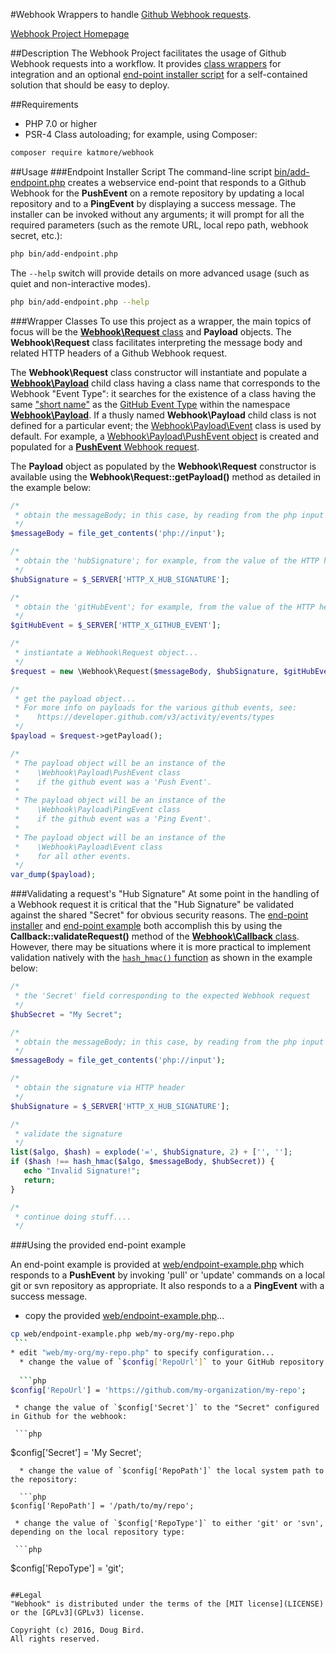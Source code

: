 #Webhook
Wrappers to handle [Github Webhook requests](https://developer.github.com/webhooks/).

[Webhook Project Homepage](https://github.com/katmore/webhook)

##Description
The Webhook Project facilitates the usage of Github Webhook requests into a workflow. It provides [class wrappers](#wrapper-classes) for integration and an optional [end-point installer script](#endpoint-installer-script) for a self-contained solution that should be easy to deploy.

##Requirements
 * PHP 7.0 or higher
 * PSR-4 Class autoloading; for example, using Composer:
 
  ```bash
composer require katmore/webhook
  ```

##Usage
###Endpoint Installer Script
The command-line script [bin/add-endpoint.php](bin/add-endpoint.php) creates a webservice end-point that responds to a Github Webhook for the **PushEvent** on a remote repository by updating a local repository and to a **PingEvent** by displaying a success message. The installer can be invoked without any arguments; it will prompt for all the required parameters (such as the remote URL, local repo path, webhook secret, etc.):
```bash
php bin/add-endpoint.php
```
The `--help` switch will provide details on more advanced usage (such as quiet and non-interactive modes).
```bash
php bin/add-endpoint.php --help
```

###Wrapper Classes
To use this project as a wrapper, the main topics of focus will be the [**Webhook\Request** class](src/Request.php) and **Payload** objects. The **Webhook\Request** class facilitates interpreting the message body and related HTTP headers of a Github Webhook request. 

The **Webhook\Request** class constructor will instantiate and populate a [**Webhook\Payload**](src/Payload.php) child class having a class name that corresponds to the Webhook "Event Type": it searches for the existence of a class having the same ["short name"](http://php.net/manual/en/reflectionclass.getshortname.php) as the [GitHub Event Type](https://developer.github.com/v3/activity/events/types) within the namespace [**Webhook\Payload**](src/Payload). If a thusly named **Webhook\Payload** child class is not defined for a particular event; the [Webhook\Payload\Event](src/Payload/Event.php) class is used by default. For example, a [Webhook\Payload\PushEvent object](src/Payload/PushEvent.php) is created and populated for a [**PushEvent** Webhook request](https://developer.github.com/v3/activity/events/types/#pushevent). 

The **Payload** object as populated by the **Webhook\Request** constructor is available using the **Webhook\Request::getPayload()** method as detailed in the example below:

```php
/*
 * obtain the messageBody; in this case, by reading from the php input stream
 */
$messageBody = file_get_contents('php://input');

/*
 * obtain the 'hubSignature'; for example, from the value of the HTTP header 'HTTP_X_HUB_SIGNATURE'
 */
$hubSignature = $_SERVER['HTTP_X_HUB_SIGNATURE'];

/*
 * obtain the 'gitHubEvent'; for example, from the value of the HTTP header 'HTTP_X_GITHUB_EVENT'
 */
$gitHubEvent = $_SERVER['HTTP_X_GITHUB_EVENT'];

/*
 * instiantate a Webhook\Request object...
 */
$request = new \Webhook\Request($messageBody, $hubSignature, $gitHubEvent);

/*
 * get the payload object...
 * For more info on payloads for the various github events, see:
 *    https://developer.github.com/v3/activity/events/types
 */
$payload = $request->getPayload();

/*
 * The payload object will be an instance of the 
 *    \Webhook\Payload\PushEvent class
 *    if the github event was a 'Push Event'.
 *  
 * The payload object will be an instance of the 
 *    \Webhook\Payload\PingEvent class
 *    if the github event was a 'Ping Event'.
 *
 * The payload object will be an instance of the 
 *    \Webhook\Payload\Event class
 *    for all other events.
 */
var_dump($payload);
```
###Validating a request's "Hub Signature"
At some point in the handling of a Webhook request it is critical that the "Hub Signature" be validated against the shared "Secret" for obvious security reasons. The [end-point installer](#endpoint-installer-script) and [end-point example](#endpoint-installer-script) both accomplish this by using the **Callback::validateRequest()** method of the [**Webhook\Callback** class](src/Callback.php). However, there may be situations where it is more practical to implement validation natively with the [`hash_hmac()` function](http://php.net/manual/en/function.hash-hmac.php) as shown in the example below:

```php
/*
 * the 'Secret' field corresponding to the expected Webhook request
 */
$hubSecret = "My Secret";

/*
 * obtain the messageBody; in this case, by reading from the php input stream
 */
$messageBody = file_get_contents('php://input');

/*
 * obtain the signature via HTTP header
 */
$hubSignature = $_SERVER['HTTP_X_HUB_SIGNATURE'];

/*
 * validate the signature
 */
list($algo, $hash) = explode('=', $hubSignature, 2) + ['', ''];
if ($hash !== hash_hmac($algo, $messageBody, $hubSecret)) {
   echo "Invalid Signature!";
   return;
}

/*
 * continue doing stuff....
 */
```

###Using the provided end-point example

An end-point example is provided at [web/endpoint-example.php](web/endpoint-example.php) which responds to a **PushEvent** by invoking 'pull' or 'update' commands on a local git or svn repository as appropriate. It also responds to a a **PingEvent** with a success message.

   * copy the provided [web/endpoint-example.php](web/endpoint-example.php)...
   
   ```bash
cp web/endpoint-example.php web/my-org/my-repo.php
    ```
   * edit "web/my-org/my-repo.php" to specify configuration...
     * change the value of `$config['RepoUrl']` to your GitHub repository URL:
     
     ```php
$config['RepoUrl'] = 'https://github.com/my-organization/my-repo';
   ```
     * change the value of `$config['Secret']` to the "Secret" configured in Github for the webhook:
     
     ```php
$config['Secret'] = 'My Secret';
   ```
     * change the value of `$config['RepoPath']` the local system path to the repository:
     
     ```php
$config['RepoPath'] = '/path/to/my/repo';
   ```
     * change the value of `$config['RepoType']` to either 'git' or 'svn', depending on the local repository type:
     
     ```php
$config['RepoType'] = 'git';
   ```

##Legal
"Webhook" is distributed under the terms of the [MIT license](LICENSE) or the [GPLv3](GPLv3) license.

Copyright (c) 2016, Doug Bird.
All rights reserved.
